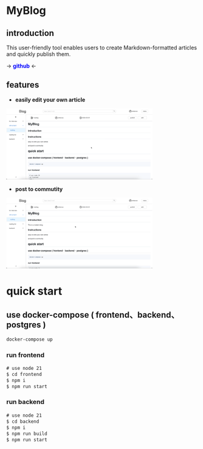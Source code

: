 # MyBlog

## introduction

<p>This user-friendly tool enables users to create Markdown-formatted articles and quickly publish them. </p>

-> <a src="https://github.com/emberow/myBlog" style="color: blue">**github**</a> <-


## features

- **easily edit your own article**

<img src="https://github.com/emberow/blog-image/blob/main/BlogImg/writeArticle.gif?raw=true"  style="width: 40vw;" > <br>


- **post to commutity**

<img src="https://github.com/emberow/blog-image/blob/main/BlogImg/publishArticle.gif?raw=true"  style="width: 40vw;" >

# quick start 

## use docker-compose ( frontend、backend、postgres )
``` bash
docker-compose up
```

### run frontend
```
# use node 21
$ cd frontend
$ npm i
$ npm run start
```

### run backend
```
# use node 21
$ cd backend
$ npm i
$ npm run build
$ npm run start
```
